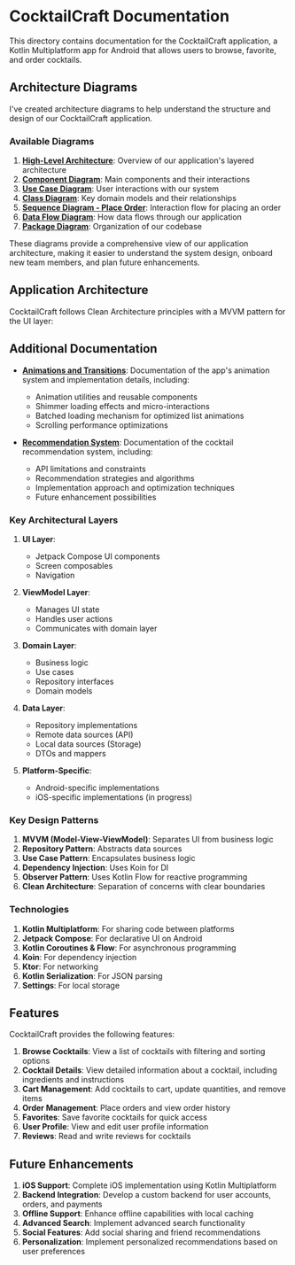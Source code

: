 # CocktailCraft Documentation

This directory contains documentation for the CocktailCraft application, a Kotlin Multiplatform app for Android that allows users to browse, favorite, and order cocktails.

## Architecture Diagrams

I've created architecture diagrams to help understand the structure and design of our CocktailCraft application.

### Available Diagrams

1. **[High-Level Architecture](images/mermaid/high_level_architecture.md)**: Overview of our application's layered architecture
2. **[Component Diagram](images/mermaid/component_diagram.md)**: Main components and their interactions
3. **[Use Case Diagram](images/mermaid/use_case_diagram.md)**: User interactions with our system
4. **[Class Diagram](images/mermaid/class_diagram.md)**: Key domain models and their relationships
5. **[Sequence Diagram - Place Order](images/mermaid/sequence_diagram_place_order.md)**: Interaction flow for placing an order
6. **[Data Flow Diagram](images/mermaid/data_flow_diagram.md)**: How data flows through our application
7. **[Package Diagram](images/mermaid/package_diagram.md)**: Organization of our codebase

These diagrams provide a comprehensive view of our application architecture, making it easier to understand the system design, onboard new team members, and plan future enhancements.

## Application Architecture

CocktailCraft follows Clean Architecture principles with a MVVM pattern for the UI layer:

## Additional Documentation

- **[Animations and Transitions](animations.md)**: Documentation of the app's animation system and implementation details, including:
  - Animation utilities and reusable components
  - Shimmer loading effects and micro-interactions
  - Batched loading mechanism for optimized list animations
  - Scrolling performance optimizations

- **[Recommendation System](RecommendationSystem.md)**: Documentation of the cocktail recommendation system, including:
  - API limitations and constraints
  - Recommendation strategies and algorithms
  - Implementation approach and optimization techniques
  - Future enhancement possibilities

### Key Architectural Layers

1. **UI Layer**:
   - Jetpack Compose UI components
   - Screen composables
   - Navigation

2. **ViewModel Layer**:
   - Manages UI state
   - Handles user actions
   - Communicates with domain layer

3. **Domain Layer**:
   - Business logic
   - Use cases
   - Repository interfaces
   - Domain models

4. **Data Layer**:
   - Repository implementations
   - Remote data sources (API)
   - Local data sources (Storage)
   - DTOs and mappers

5. **Platform-Specific**:
   - Android-specific implementations
   - iOS-specific implementations (in progress)

### Key Design Patterns

1. **MVVM (Model-View-ViewModel)**: Separates UI from business logic
2. **Repository Pattern**: Abstracts data sources
3. **Use Case Pattern**: Encapsulates business logic
4. **Dependency Injection**: Uses Koin for DI
5. **Observer Pattern**: Uses Kotlin Flow for reactive programming
6. **Clean Architecture**: Separation of concerns with clear boundaries

### Technologies

1. **Kotlin Multiplatform**: For sharing code between platforms
2. **Jetpack Compose**: For declarative UI on Android
3. **Kotlin Coroutines & Flow**: For asynchronous programming
4. **Koin**: For dependency injection
5. **Ktor**: For networking
6. **Kotlin Serialization**: For JSON parsing
7. **Settings**: For local storage

## Features

CocktailCraft provides the following features:

1. **Browse Cocktails**: View a list of cocktails with filtering and sorting options
2. **Cocktail Details**: View detailed information about a cocktail, including ingredients and instructions
3. **Cart Management**: Add cocktails to cart, update quantities, and remove items
4. **Order Management**: Place orders and view order history
5. **Favorites**: Save favorite cocktails for quick access
6. **User Profile**: View and edit user profile information
7. **Reviews**: Read and write reviews for cocktails

## Future Enhancements

1. **iOS Support**: Complete iOS implementation using Kotlin Multiplatform
2. **Backend Integration**: Develop a custom backend for user accounts, orders, and payments
3. **Offline Support**: Enhance offline capabilities with local caching
4. **Advanced Search**: Implement advanced search functionality
5. **Social Features**: Add social sharing and friend recommendations
6. **Personalization**: Implement personalized recommendations based on user preferences